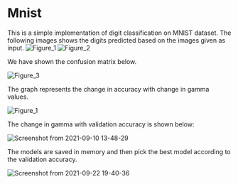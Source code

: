 # Mnist
This is a simple implementation of digit classification on MNIST dataset.
The following images shows the digits predicted based on the images given as input.
![Figure_1](https://user-images.githubusercontent.com/59523992/131959777-f865ccc1-c070-4814-9631-357f6b21b57e.png)
![Figure_2](https://user-images.githubusercontent.com/59523992/131959786-9b61d953-7b38-47b2-9a95-9339c7b47f24.png)

We have shown the confusion matrix below.

![Figure_3](https://user-images.githubusercontent.com/59523992/131959793-67a2578a-3c6c-4686-80cb-16bff6615e0c.png)

The graph represents the change in accuracy with change in gamma values.

![Figure_1](https://user-images.githubusercontent.com/59523992/132823682-0934d17e-bc6c-4a79-9b56-784b6fcba8c1.png)



The change in gamma with validation accuracy is shown below:

![Screenshot from 2021-09-10 13-48-29](https://user-images.githubusercontent.com/59523992/132823321-36686411-51c0-4dc3-8b3a-6ed0c363a3d0.png)

The models are saved in memory and then pick the best model according to the validation accuracy.

![Screenshot from 2021-09-22 19-40-36](https://user-images.githubusercontent.com/59523992/134361306-68576765-8b33-46bb-8d9b-9cc46770d0eb.png)
